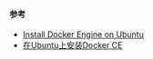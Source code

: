 


#### 参考
* [Install Docker Engine on Ubuntu](https://docs.docker.com/engine/install/ubuntu/)
* [在Ubuntu上安装Docker CE](https://blog.csdn.net/weixin_42510957/article/details/88954088)
